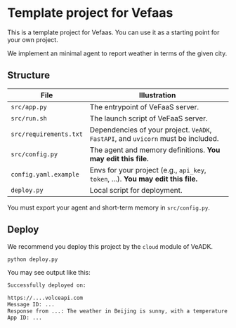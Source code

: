 # Template project for Vefaas

This is a template project for Vefaas. You can use it as a starting point for your own project.

We implement an minimal agent to report weather in terms of the given city.

## Structure

| File | Illustration |
| - | - |
| `src/app.py` | The entrypoint of VeFaaS server. |
| `src/run.sh` | The launch script of VeFaaS server. |
| `src/requirements.txt` | Dependencies of your project. `VeADK`, `FastAPI`, and `uvicorn` must be included. |
| `src/config.py` | The agent and memory definitions. **You may edit this file.** |
| `config.yaml.example` | Envs for your project (e.g., `api_key`, `token`, ...). **You may edit this file.** |
| `deploy.py` | Local script for deployment. |

You must export your agent and short-term memory in `src/config.py`.

## Deploy

We recommend you deploy this project by the `cloud` module of VeADK.

```bash
python deploy.py
```

You may see output like this:

```bash
Successfully deployed on:

https://....volceapi.com
Message ID: ...
Response from ...: The weather in Beijing is sunny, with a temperature of 25°C.
App ID: ...
```
